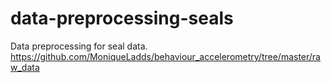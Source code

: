 # data-preprocessing-seals
Data preprocessing for seal data. https://github.com/MoniqueLadds/behaviour_accelerometry/tree/master/raw_data
